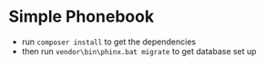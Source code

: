# Simple Phonebook

* run `composer install` to get the dependencies
* then run `vendor\bin\phinx.bat migrate` to get database set up
